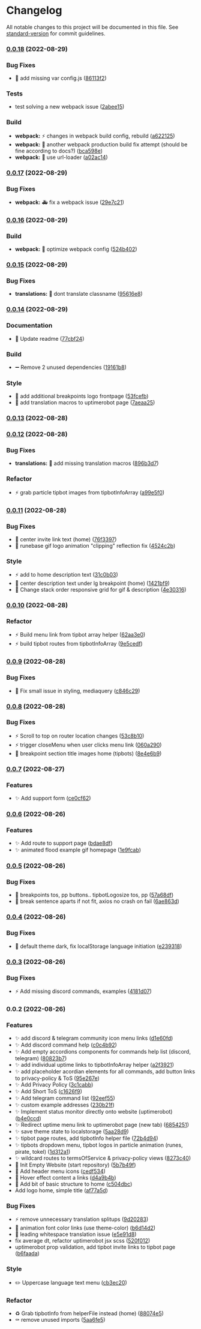 # Changelog

All notable changes to this project will be documented in this file. See [standard-version](https://github.com/conventional-changelog/standard-version) for commit guidelines.

### [0.0.18](https://github.com/bobpepers/Tipbots-Website/compare/v0.0.17...v0.0.18) (2022-08-29)


### Bug Fixes

* 🐛 add missing var config.js ([86113f2](https://github.com/bobpepers/Tipbots-Website/commit/86113f203509548049b710d823e6518b0195f413))


### Tests

* test solving a new webpack issue ([2abee15](https://github.com/bobpepers/Tipbots-Website/commit/2abee159e7745e65cd4061d89b530b75348a2e41))


### Build

* **webpack:** ⚡️ changes in webpack build config, rebuild ([a622125](https://github.com/bobpepers/Tipbots-Website/commit/a6221253da35e2963afde608a33029ddad8fb8d9))
* **webpack:** 🐛 another webpack production build fix attempt (should be fine according to docs?) ([bca598e](https://github.com/bobpepers/Tipbots-Website/commit/bca598e407ccfcbf7ccb2d066cbef040fbfc4cee))
* **webpack:** 🔧 use url-loader ([a02ac14](https://github.com/bobpepers/Tipbots-Website/commit/a02ac148ffef846ca8680391d93a1fd2212d2ba7))

### [0.0.17](https://github.com/bobpepers/Tipbots-Website/compare/v0.0.16...v0.0.17) (2022-08-29)


### Bug Fixes

* **webpack:** 🚑️ fix a webpack issue ([29e7c21](https://github.com/bobpepers/Tipbots-Website/commit/29e7c2157aa9548191772219deae8339eca65d4b))

### [0.0.16](https://github.com/bobpepers/Tipbots-Website/compare/v0.0.15...v0.0.16) (2022-08-29)


### Build

* **webpack:** 🔧 optimize webpack config ([524b402](https://github.com/bobpepers/Tipbots-Website/commit/524b402d56167d23e6c1cd4c963d61034f2db2b5))

### [0.0.15](https://github.com/bobpepers/Tipbots-Website/compare/v0.0.14...v0.0.15) (2022-08-29)


### Bug Fixes

* **translations:** 🐛 dont translate classname ([95616e8](https://github.com/bobpepers/Tipbots-Website/commit/95616e88866fc2e8a84579eec3bd80ec85772d46))

### [0.0.14](https://github.com/bobpepers/Tipbots-Website/compare/v0.0.13...v0.0.14) (2022-08-29)


### Documentation

* 📝 Update readme ([77cbf24](https://github.com/bobpepers/Tipbots-Website/commit/77cbf24906f479a7d10d99383886acb7c1f413ad))


### Build

* ➖ Remove 2 unused dependencies ([19161b8](https://github.com/bobpepers/Tipbots-Website/commit/19161b8583e033a83e442284817ed16d327ed1b1))


### Style

* 🎨 add additional breakpoints logo frontpage ([53fcefb](https://github.com/bobpepers/Tipbots-Website/commit/53fcefb82c65a6fbb566939c6f1a6c24a4ba82d4))
* 💬 add translation macros to uptimerobot page ([7aeaa25](https://github.com/bobpepers/Tipbots-Website/commit/7aeaa25b4a562b94d681bbd2e642c7de1290ce54))

### [0.0.13](https://github.com/bobpepers/Tipbots-Website/compare/v0.0.12...v0.0.13) (2022-08-28)

### [0.0.12](https://github.com/bobpepers/Tipbots-Website/compare/v0.0.11...v0.0.12) (2022-08-28)


### Bug Fixes

* **translations:** 💬 add missing translation macros ([896b3d7](https://github.com/bobpepers/Tipbots-Website/commit/896b3d750664c1aa813d69bad3f891c61916004b))


### Refactor

* ⚡️ grab particle tipbot images from tipbotInfoArray ([a99e5f0](https://github.com/bobpepers/Tipbots-Website/commit/a99e5f0e3c41b07e45264cd4cafaed6dfea54be0))

### [0.0.11](https://github.com/bobpepers/Tipbots-Website/compare/v0.0.10...v0.0.11) (2022-08-28)


### Bug Fixes

* 🎨 center invite link text (home) ([76f3397](https://github.com/bobpepers/Tipbots-Website/commit/76f3397f74fc1518453a938ad502b85e46b54920))
* 🎨 runebase gif logo animation "clipping" reflection fix ([4524c2b](https://github.com/bobpepers/Tipbots-Website/commit/4524c2be3cc3c64679d4586631c24a90b2a7f3db))


### Style

* ⚡️ add to home description text ([31c0b03](https://github.com/bobpepers/Tipbots-Website/commit/31c0b03a7339b572e8649597a6ff9c42eb360ceb))
* 🎨 center description text under lg breakpoint (home) ([1421bf9](https://github.com/bobpepers/Tipbots-Website/commit/1421bf975e155ed48ba9c9418931686522064aac))
* 🎨 Change stack order responsive grid for gif & description ([4e30316](https://github.com/bobpepers/Tipbots-Website/commit/4e3031660f7703f12c3a7ce7ac6c7fb6f481c5a9))

### [0.0.10](https://github.com/bobpepers/Tipbots-Website/compare/v0.0.9...v0.0.10) (2022-08-28)


### Refactor

* ⚡️ Build menu link from tipbot array helper ([62aa3e0](https://github.com/bobpepers/Tipbots-Website/commit/62aa3e0d0f63c177f03fec83a38d417b5c7bd47a))
* ⚡️ build tipbot routes from tipbotInfoArray ([9e5cedf](https://github.com/bobpepers/Tipbots-Website/commit/9e5cedf89e39850ebd6d7b2ef25b0d19f3861630))

### [0.0.9](https://github.com/bobpepers/Tipbots-Website/compare/v0.0.8...v0.0.9) (2022-08-28)


### Bug Fixes

* 🎨 Fix small issue in styling, mediaquery ([c846c29](https://github.com/bobpepers/Tipbots-Website/commit/c846c29977ca72fc26d0f0bb3b0447313eb1c35b))

### [0.0.8](https://github.com/bobpepers/Tipbots-Website/compare/v0.0.7...v0.0.8) (2022-08-28)


### Bug Fixes

* ⚡️ Scroll to top on router location changes ([53c8b10](https://github.com/bobpepers/Tipbots-Website/commit/53c8b1025c30c918898f482589d0cb4d0a83e0b3))
* ⚡️ trigger closeMenu when user clicks menu link ([060a290](https://github.com/bobpepers/Tipbots-Website/commit/060a2907b56efe72bd147beb1a8fbe186f5f789e))
* 🎨 breakpoint section title images home (tipbots) ([8e4e6b9](https://github.com/bobpepers/Tipbots-Website/commit/8e4e6b92bcd496b2dfb52bef5498515e6442d415))

### [0.0.7](https://github.com/bobpepers/Tipbots-Website/compare/v0.0.6...v0.0.7) (2022-08-27)


### Features

* ✨ Add support form ([ce0cf62](https://github.com/bobpepers/Tipbots-Website/commit/ce0cf62c9c447de81887e55d2c7ac4d75ce84d75))

### [0.0.6](https://github.com/bobpepers/Tipbots-Website/compare/v0.0.5...v0.0.6) (2022-08-26)


### Features

* ✨ Add route to support page ([bdae8df](https://github.com/bobpepers/Tipbots-Website/commit/bdae8df1342570541266b1a33fadf8d54ef3702b))
* ✨ animated flood example gif homepage ([1e9fcab](https://github.com/bobpepers/Tipbots-Website/commit/1e9fcabf30ac9007a2cdd8c811f7293cdd119f4e))

### [0.0.5](https://github.com/bobpepers/Tipbots-Website/compare/v0.0.4...v0.0.5) (2022-08-26)


### Bug Fixes

* 🎨 breakpoints tos, pp buttons.. tipbotLogosize tos, pp ([57a68df](https://github.com/bobpepers/Tipbots-Website/commit/57a68df34bc9d0fbdfc1ffd9f50a93512fe1fb0e))
* 🐛 break sentence aparts if not fit, axios no crash on fail ([6ae863d](https://github.com/bobpepers/Tipbots-Website/commit/6ae863d8d43209c078ed7b123b77afe0ed18d232))

### [0.0.4](https://github.com/bobpepers/Tipbots-Website/compare/v0.0.3...v0.0.4) (2022-08-26)


### Bug Fixes

* 🐛 default theme dark, fix localStorage language initiation ([e239318](https://github.com/bobpepers/Tipbots-Website/commit/e23931833ec991b84e7298c0d9f573a611e7c70a))

### [0.0.3](https://github.com/bobpepers/Tipbots-Website/compare/v0.0.2...v0.0.3) (2022-08-26)


### Bug Fixes

* ⚡️ Add missing discord commands, examples ([4181d07](https://github.com/bobpepers/Tipbots-Website/commit/4181d0733a8ee63afce83158add5121a74a469b8))

### 0.0.2 (2022-08-26)


### Features

* ✨ add discord & telegram community icon menu links ([d1e60fd](https://github.com/bobpepers/Tipbots-Website/commit/d1e60fd51d657b285bf57ccb1ed5ff9ef8a213e5))
* ✨ Add discord command help ([c0c4b92](https://github.com/bobpepers/Tipbots-Website/commit/c0c4b92863b790413af8726ab12107d045145671))
* ✨ Add empty accordions components for commands help list (discord, telegram) ([80823b7](https://github.com/bobpepers/Tipbots-Website/commit/80823b7105e7b22b60fa9342bbc0eab0245edb7b))
* ✨ add individual uptime links to tipbotInfoArray helper ([a2f3921](https://github.com/bobpepers/Tipbots-Website/commit/a2f3921bfae2980cccb103ee6620a9dfe57c7274))
* ✨ add placeholder acordian elements for all commands, add button links to privacy-policy & ToS ([95e267e](https://github.com/bobpepers/Tipbots-Website/commit/95e267ebba92c8a65296ad36d3cdd1a005e6da19))
* ✨ Add Privacy Policy ([3c1cabb](https://github.com/bobpepers/Tipbots-Website/commit/3c1cabbcca0f9a70713bf71bbe2334ceb8597e71))
* ✨ Add Short ToS ([c1626f9](https://github.com/bobpepers/Tipbots-Website/commit/c1626f95373d99ec882603e2eb2e5e1fc7cb9b58))
* ✨ Add telegram command list ([92eef55](https://github.com/bobpepers/Tipbots-Website/commit/92eef55a0489c848aacb6cdae01c4b5fe4ca0a1f))
* ✨ custom example addresses ([230b21f](https://github.com/bobpepers/Tipbots-Website/commit/230b21fdbb003d634660a5a885914817992efa8c))
* ✨ Implement status monitor directly onto website (uptimerobot) ([b4e0ccd](https://github.com/bobpepers/Tipbots-Website/commit/b4e0ccdb0cbd8cc2f8470ddc79e5b4b3133917ef))
* ✨ Redirect uptime menu link to uptimerobot page (new tab) ([6854251](https://github.com/bobpepers/Tipbots-Website/commit/68542511ec6e026434ede41d7510324ce23b1a6e))
* ✨ save theme state to localstorage ([5aa28d9](https://github.com/bobpepers/Tipbots-Website/commit/5aa28d9fd7d2eaa7f2fe11930d2fd2d2d7fe33d4))
* ✨ tipbot page routes, add tipbotInfo helper file ([72b4d94](https://github.com/bobpepers/Tipbots-Website/commit/72b4d949410cc30b4e2f959db4349d7d40c0d497))
* ✨ tipbots dropdown menu, tipbot logos in particle animation (runes, pirate, tokel) ([1d312a1](https://github.com/bobpepers/Tipbots-Website/commit/1d312a1de10154402abf219e820def314ecec352))
* ✨ wildcard routes to termsOfService & privacy-policy views ([8273c40](https://github.com/bobpepers/Tipbots-Website/commit/8273c40a736da36e11f9280cba19c3561fb66b16))
* 🎉 Init Empty Website (start repository) ([5b7b49f](https://github.com/bobpepers/Tipbots-Website/commit/5b7b49f19750a4c4b975124005030218a43234a5))
* 🎨 Add header menu icons ([cedf534](https://github.com/bobpepers/Tipbots-Website/commit/cedf5345efe65e0bf523464458bf7d7c7b5c7ee3))
* 🎨 Hover effect content a links ([d4a9b4b](https://github.com/bobpepers/Tipbots-Website/commit/d4a9b4bf7f2ab0b669dfe29e566e389fb5205929))
* 🧱 Add bit of basic structure to home ([c504dbc](https://github.com/bobpepers/Tipbots-Website/commit/c504dbca6a89d1414a2bfdc482fbfd20f4d351c3))
* Add logo home, simple title ([af77a5d](https://github.com/bobpepers/Tipbots-Website/commit/af77a5da4069cac3909b6d51a6da442e139ced8b))


### Bug Fixes

* ⚡️ remove unnecessary translation splitups ([9d20283](https://github.com/bobpepers/Tipbots-Website/commit/9d20283ec93817ac2c6573f8ab9040c9dc117cbe))
* 🎨 animation font color links (use theme-color) ([b6d14d2](https://github.com/bobpepers/Tipbots-Website/commit/b6d14d2a3a8a6c03b52cf0be7e9210421aa6e511))
* 🐛 leading whitespace translation issue ([e5e91d8](https://github.com/bobpepers/Tipbots-Website/commit/e5e91d85715b04d19388824a658aa73e6ee81bd7))
* fix average dt, refactor uptimerobot jsx scss ([520f012](https://github.com/bobpepers/Tipbots-Website/commit/520f012b6c5cb715e49f3d0a129e2dc216cc33a8))
* uptimerobot prop validation, add tipbot invite links to tipbot page ([b6faada](https://github.com/bobpepers/Tipbots-Website/commit/b6faada73796f16af4f3f1cf8524643ddf8cdeda))


### Style

* ✏️ Uppercase language text menu ([cb3ec20](https://github.com/bobpepers/Tipbots-Website/commit/cb3ec202d44c8efd68781c2f365915b988e46960))


### Refactor

* ♻️ Grab tipbotInfo from helperFile instead (home) ([88074e5](https://github.com/bobpepers/Tipbots-Website/commit/88074e53612941c56ac273aa166d467a2ebd0bf2))
* ⚰️ remove unused imports ([5aa6fe5](https://github.com/bobpepers/Tipbots-Website/commit/5aa6fe53dc9dd1be1e9889ed1367c7aed4081016))
